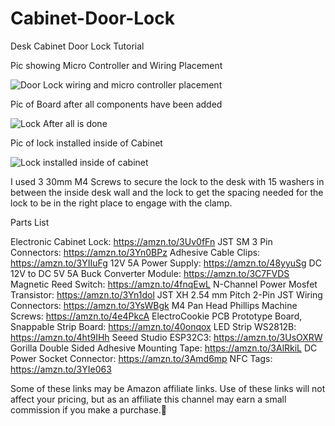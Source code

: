 # Cabinet-Door-Lock
Desk Cabinet Door Lock Tutorial

Pic showing Micro Controller and Wiring Placement

![Door Lock wiring and micro controller placement](https://github.com/user-attachments/assets/6b5f9e00-7e17-4f5d-93eb-5d1b3084c04c)


Pic of Board after all components have been added

![Lock After all is done](https://github.com/user-attachments/assets/41f61bfb-e198-4f4e-91dd-b486b3928a04)

Pic of lock installed inside of Cabinet

![Lock installed inside of cabinet](https://github.com/user-attachments/assets/684d3fb4-f28c-4854-a3e3-0b1a8288e516)

I used 3 30mm M4 Screws to secure the lock to the desk with 15 washers in between the inside desk wall and the lock to get the spacing needed for the lock to be in the right place to engage with the clamp.

Parts List

Electronic Cabinet Lock: https://amzn.to/3Uv0fFn
JST SM 3 Pin Connectors: https://amzn.to/3Yn0BPz
Adhesive Cable Clips: https://amzn.to/3YIIuFg
12V 5A Power Supply: https://amzn.to/48yyuSg
DC 12V to DC 5V 5A Buck Converter Module: https://amzn.to/3C7FVDS
Magnetic Reed Switch: https://amzn.to/4fnqEwL
N-Channel Power Mosfet Transistor: https://amzn.to/3Yn1dol
JST XH 2.54 mm Pitch 2-Pin JST Wiring Connectors: https://amzn.to/3YsWBgk
M4 Pan Head Phillips Machine Screws: https://amzn.to/4e4PkcA
ElectroCookie PCB Prototype Board, Snappable Strip Board: https://amzn.to/40onqox
LED Strip WS2812B: https://amzn.to/4ht9IHh
Seeed Studio ESP32C3: https://amzn.to/3UsOXRW
Gorilla Double Sided Adhesive Mounting Tape: https://amzn.to/3AlRkiL
DC Power Socket Connector: https://amzn.to/3Amd6mp
NFC Tags: https://amzn.to/3YIe063

Some of these links may be Amazon affiliate links. Use of these links will not affect your pricing, but as an affiliate this channel may earn a small commission if you make a purchase.💖
